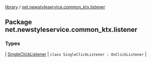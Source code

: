 [library](../index.md) / [net.newstyleservice.common_ktx.listener](./index.md)

## Package net.newstyleservice.common_ktx.listener

### Types

| [SingleClickListener](-single-click-listener/index.md) | `class SingleClickListener : OnClickListener` |

